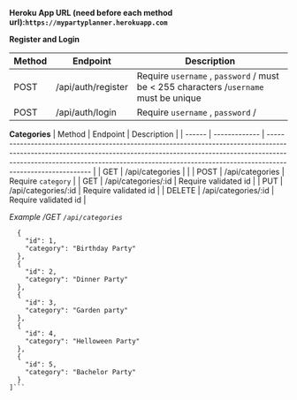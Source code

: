 
**Heroku App URL (need before each method url):`https://mypartyplanner.herokuapp.com`**

**Register and Login**

| Method | Endpoint             | Description                                                                                                                                                                                                                                                            |
| ------ | -------------        | ---------------------------------------------------------------------------------------------------------------------------------------------------------------------------------------------------------------------------------------------------------------------- |
| POST   | /api/auth/register        |    Require `username` , `password`  / must be < 255 characters /`username` must be unique                                                                                                                      |
| POST   | /api/auth/login           | Require `username` , `password` /  |


**Categories**
| Method | Endpoint             | Description                                                                                                                                                                                                                                                            |
| ------ | -------------        | ---------------------------------------------------------------------------------------------------------------------------------------------------------------------------------------------------------------------------------------------------------------------- |
| GET   | /api/categories        | |
| POST   | /api/categories          | Require `category`  |
| GET   | /api/categories/:id          | Require validated id  |
| PUT   | /api/categories/:id          | Require validated id  |
| DELETE   | /api/categories/:id          | Require validated id  |

*Example /GET `/api/categories`*
```[
  {
    "id": 1,
    "category": "Birthday Party"
  },
  {
    "id": 2,
    "category": "Dinner Party"
  },
  {
    "id": 3,
    "category": "Garden party"
  },
  {
    "id": 4,
    "category": "Helloween Party"
  },
  {
    "id": 5,
    "category": "Bachelor Party"
  }
]```
